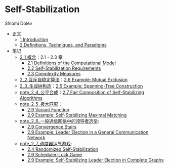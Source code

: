 # Self-Stabilization

Shlomi Dolev

- 正文
  - [1 Introduction](book_1.md)
  - [2 Definitions, Techniques, and Paradigms](book_2.md)
- 笔记
  - [2_1 概念](note_2_1.md)：2.1 - 2.3 章
    - [2.1 Definitions of the Computational Model](book_2_1.md)
    - [2.2 Self-Stabilization Requirements](book_2_2.md)
    - [2.3 Complexity Measures](book_2_3.md)
  - [2_2 互斥自稳定算法](note_2_2.md)：[2.6 Example: Mutual Exclusion](book_2_6.md)
  - [2_3_生成树构造](note_2_3.md)：[2.5 Example: Spanning-Tree Construction](book_2_5.md)
  - [note_2_4_公平合成](note_2_4.md)：[2.7 Fair Composition of Self-Stabilizing Algorithms](book_2_7.md)
  - [note_2_5_极大匹配](note_2_5.md)：
    - [2.9 Variant Function](book_2_9.md#variant-function)
    - [2.9 Example: Self-Stabilizing Maximal Matching](book_2_9.md#example-self-stabilizing-maximal-matching)
  - [note_2_6_一般通信网络中的领导者选举](note_2_6.md):
    - [2.9 Convergence Stairs](book_2_9.md#convergence-stairs)
    - [2.9 Example: Leader Election in a General Communication Network](book_2_9.md#example-leader-election-in-a-general-communication-network)
  - [note_2_7_调度器运气游戏](note_2_7.md):
    - [2.4 Randomized Self-Stabilization](book_2_4.md)
    - [2.9 Scheduler-Luck Game](book_2_9.md#scheduler-luck-game)
    - [2.9 Example: Self-Stabilizing Leader Election in Complete Graphs](book_2_9.md#example-self-stabilizing-leader-election-in-complete-graphs)
